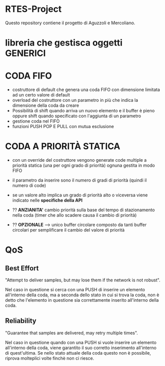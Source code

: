 # RTES-Project
Questo repository contiene il progetto di Aguzzoli e Mercoliano.

# libreria che gestisca oggetti GENERICI

# CODA FIFO	

- costruttore di default che genera una coda FIFO con dimensione limitata ad un certo valore di default 
- overload del costruttore con un parametro in più che indica la dimensione della coda da creare
- Possibilità di shift quando arriva un nuovo elemento e il buffer è pieno oppure shift quando specificato con l'aggiunta di un parametro
- gestione coda nel FIFO
- funzioni PUSH POP E PULL con mutua esclusione

# CODA A PRIORITÀ STATICA 

- con un override del costruttore vengono generate code multiple a priorità statica (una per ogni grado di priorità) ognuna gestita in modo FIFO
- il parametro da inserire sono il numero di gradi di priorità (quindi il numero di code)
- se un valore alto implica un grado di priorità alto o viceversa viene indicato nelle **specifiche della API**
- ?? **ANZIANITA'** cambio priorità sulla base del tempo di stazionamento nella coda (timer che allo scadere causa il cambio di priorità)

- ?? **OPZIONALE** --> unico buffer circolare composto da tanti buffer circolari per semplificare il cambio del valore di priorità

# QoS 

## Best Effort

"Attempt to deliver samples, but may lose them if the network is not robust".

Nel caso in questione si cerca con una PUSH di inserire un elemento all'interno della coda, ma a seconda dello stato in cui si trova la coda, non è detto che l'elemento in questione sia correttamente inserito all'interno della coda.

## Reliability

"Guarantee that samples are delivered, may retry multiple times".

Nel caso in questione quando con una PUSH si vuole inserire un elemento all'interno della coda, viene garantito il suo corretto inserimento all'interno di quest'ultima. Se nello stato attuale della coda questo non è possibile, riprova molteplici volte finchè non ci riesce.

